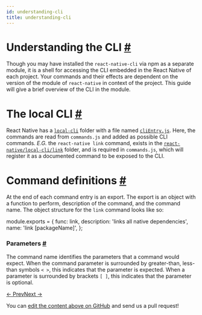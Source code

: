 ```yaml
---
id: understanding-cli
title: understanding-cli
---
```

<a id="content"></a><h1><a class="anchor" name="understanding-the-cli"></a>Understanding the CLI <a class="hash-link" href="docs/understanding-cli.html#understanding-the-cli">#</a></h1><div><p>Though you may have installed the <code>react-native-cli</code> via npm as a separate module, it is a shell for accessing the CLI embedded
in the React Native of each project. Your commands and their effects are dependent on the version of the module of <code>react-native</code>
in context of the project. This guide will give a brief overview of the CLI in the module.</p><h1><a class="anchor" name="the-local-cli"></a>The local CLI <a class="hash-link" href="docs/understanding-cli.html#the-local-cli">#</a></h1><p>React Native has a <a href="https://github.com/facebook/react-native/tree/master/local-cli" target="_blank"><code>local-cli</code></a> folder with a file named
<a href="https://github.com/facebook/react-native/blob/master/local-cli/cliEntry.js" target="_blank"><code>cliEntry.js</code></a>.  Here, the commands are read
from <code>commands.js</code> and added as possible CLI commands.  <em>E.G.</em> the <code>react-native link</code> command, exists in the
<a href="https://github.com/facebook/react-native/blob/master/local-cli/link/" target="_blank"><code>react-native/local-cli/link</code></a> folder, and is
required in <code>commands.js</code>, which will register it as a documented command to be exposed to the CLI.</p><h1><a class="anchor" name="command-definitions"></a>Command definitions <a class="hash-link" href="docs/understanding-cli.html#command-definitions">#</a></h1><p>At the end of each command entry is an export.  The export is an object with a function to perform, description of the command, and the command name.  The object structure for the <code>link</code> command looks like so:</p><div class="prism language-javascript">module<span class="token punctuation">.</span>exports <span class="token operator">=</span> <span class="token punctuation">{</span>
  func<span class="token punctuation">:</span> link<span class="token punctuation">,</span>
  description<span class="token punctuation">:</span> <span class="token string">'links all native dependencies'</span><span class="token punctuation">,</span>
  name<span class="token punctuation">:</span> <span class="token string">'link [packageName]'</span><span class="token punctuation">,</span>
<span class="token punctuation">}</span><span class="token punctuation">;</span></div><h3><a class="anchor" name="parameters"></a>Parameters <a class="hash-link" href="docs/understanding-cli.html#parameters">#</a></h3><p>The command name identifies the parameters that a command would expect.  When the command parameter is surrounded by greater-than, less-than symbols <code>&lt; &gt;</code>, this indicates that the parameter is expected.  When a parameter is surrounded by brackets <code>[ ]</code>, this indicates that the parameter is optional.</p></div><div class="docs-prevnext"><a class="docs-prev" href="docs/running-on-device.html#content">← Prev</a><a class="docs-next" href="docs/integration-with-existing-apps.html#content">Next →</a></div><p class="edit-page-block">You can <a target="_blank" href="https://github.com/facebook/react-native/blob/master/docs/UnderstandingCLI.md">edit the content above on GitHub</a> and send us a pull request!</p>